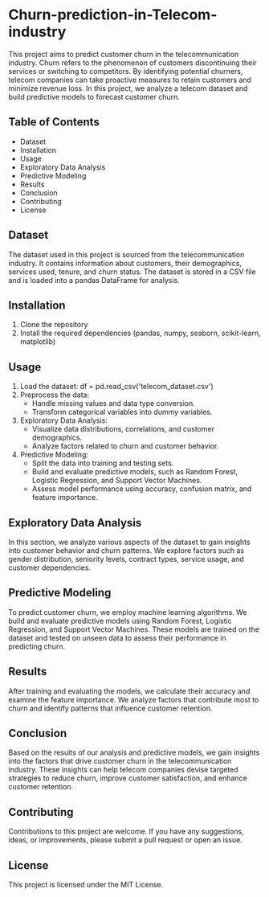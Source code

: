 # Churn-prediction-in-Telecom-industry
This project aims to predict customer churn in the telecommunication industry. Churn refers to the phenomenon of customers discontinuing their services or switching to competitors. By identifying potential churners, telecom companies can take proactive measures to retain customers and minimize revenue loss. In this project, we analyze a telecom dataset and build predictive models to forecast customer churn.

## Table of Contents
- Dataset
- Installation
- Usage
- Exploratory Data Analysis
- Predictive Modeling
- Results
- Conclusion
- Contributing
- License
## Dataset
The dataset used in this project is sourced from the telecommunication industry. It contains information about customers, their demographics, services used, tenure, and churn status. The dataset is stored in a CSV file and is loaded into a pandas DataFrame for analysis.
## Installation
1. Clone the repository
2. Install the required dependencies (pandas, numpy, seaborn, scikit-learn, matplotlib)
## Usage
1. Load the dataset: df = pd.read_csv('telecom_dataset.csv')
2. Preprocess the data:
   - Handle missing values and data type conversion.
   - Transform categorical variables into dummy variables.
3. Exploratory Data Analysis:
      - Visualize data distributions, correlations, and customer demographics.
      - Analyze factors related to churn and customer behavior.
4. Predictive Modeling:
   - Split the data into training and testing sets.
   - Build and evaluate predictive models, such as Random Forest, Logistic Regression, and Support Vector Machines.
   - Assess model performance using accuracy, confusion matrix, and feature importance.
## Exploratory Data Analysis
In this section, we analyze various aspects of the dataset to gain insights into customer behavior and churn patterns. We explore factors such as gender distribution, seniority levels, contract types, service usage, and customer dependencies.

## Predictive Modeling
To predict customer churn, we employ machine learning algorithms. We build and evaluate predictive models using Random Forest, Logistic Regression, and Support Vector Machines. These models are trained on the dataset and tested on unseen data to assess their performance in predicting churn.

## Results
After training and evaluating the models, we calculate their accuracy and examine the feature importance. We analyze factors that contribute most to churn and identify patterns that influence customer retention.

## Conclusion
Based on the results of our analysis and predictive models, we gain insights into the factors that drive customer churn in the telecommunication industry. These insights can help telecom companies devise targeted strategies to reduce churn, improve customer satisfaction, and enhance customer retention.

## Contributing
Contributions to this project are welcome. If you have any suggestions, ideas, or improvements, please submit a pull request or open an issue.

## License
This project is licensed under the MIT License.




